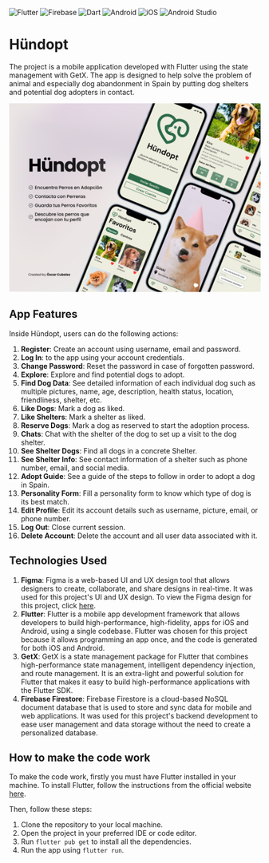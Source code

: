 ![Flutter](https://img.shields.io/badge/Flutter-%2302569B.svg?style=for-the-badge&logo=Flutter&logoColor=white)
![Firebase](https://img.shields.io/badge/firebase-%23039BE5.svg?style=for-the-badge&logo=firebase)
![Dart](https://img.shields.io/badge/dart-%230175C2.svg?style=for-the-badge&logo=dart&logoColor=white)
![Android](https://img.shields.io/badge/Android-3DDC84?style=for-the-badge&logo=android&logoColor=white)
![iOS](https://img.shields.io/badge/iOS-000000?style=for-the-badge&logo=ios&logoColor=white)
![Android Studio](https://img.shields.io/badge/Android%20Studio-3DDC84.svg?style=for-the-badge&logo=android-studio&logoColor=white)

# Hündopt

The project is a mobile application developed with Flutter using the state management with GetX. 
The app is designed to help solve the problem of animal and especially dog abandonment in Spain by putting dog shelters and potential dog adopters in contact.

![Showcase image](assets/images/Showcase.png)

## App Features

Inside Hündopt, users can do the following actions: 

1. **Register**: Create an account using username, email and password.
2. **Log In**: to the app using your account credentials.
3. **Change Password**: Reset the password in case of forgotten password.
4. **Explore**: Explore and find potential dogs to adopt.
5. **Find Dog Data**: See detailed information of each individual dog such as multiple pictures, name, age, description, health status, location, friendliness, shelter, etc.
6. **Like Dogs**: Mark a dog as liked.
7. **Like Shelters**: Mark a shelter as liked.
8. **Reserve Dogs**: Mark a dog as reserved to start the adoption process.
9. **Chats**: Chat with the shelter of the dog to set up a visit to the dog shelter.
10. **See Shelter Dogs**: Find all dogs in a concrete Shelter.
11. **See Shelter Info**: See contact information of a shelter such as phone number, email, and social media.
12. **Adopt Guide**: See a guide of the steps to follow in order to adopt a dog in Spain.
13. **Personality Form**: Fill a personality form to know which type of dog is its best match.
14. **Edit Profile**: Edit its account details such as username, picture, email, or phone number.
15. **Log Out**: Close current session.
16. **Delete Account**: Delete the account and all user data associated with it.

## Technologies Used

1. **Figma**: Figma is a web-based UI and UX design tool that allows designers to create, collaborate, and share designs in real-time. It was used for this project's UI and UX design. To view the Figma design for this project, click [here](https://www.figma.com/file/sQgwVRsUWw7UCdb3qMSVrd/H%C3%BCndopt-Desing?type=design&node-id=362%3A2048&mode=design&t=riBSyJIMElXCTdeh-1).
2. **Flutter**: Flutter is a mobile app development framework that allows developers to build high-performance, high-fidelity, apps for iOS and Android, using a single codebase. Flutter was chosen for this project because it allows programming an app once, and the code is generated for both iOS and Android.
3. **GetX**: GetX is a state management package for Flutter that combines high-performance state management, intelligent dependency injection, and route management. It is an extra-light and powerful solution for Flutter that makes it easy to build high-performance applications with the Flutter SDK.
4. **Firebase Firestore**: Firebase Firestore is a cloud-based NoSQL document database that is used to store and sync data for mobile and web applications. It was used for this project's backend development to ease user management and data storage without the need to create a personalized database.

## How to make the code work

To make the code work, firstly you must have Flutter installed in your machine. To install Flutter, follow the instructions from the official website [here](https://flutter.dev/docs/get-started/install).

Then, follow these steps:

1. Clone the repository to your local machine.
2. Open the project in your preferred IDE or code editor.
3. Run `flutter pub get` to install all the dependencies.
4. Run the app using `flutter run`.
